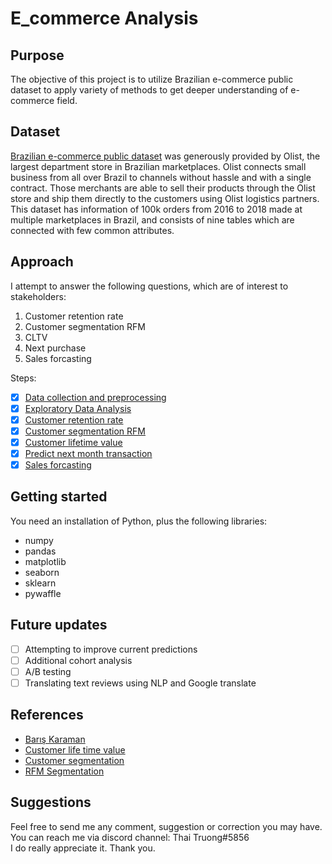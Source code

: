 # E_commerce Analysis
## Purpose
The objective of this project is to utilize Brazilian e-commerce public dataset to apply variety of methods to get deeper understanding of e-commerce field.
## Dataset
[Brazilian e-commerce public dataset](https://www.kaggle.com/olistbr/brazilian-ecommerce) was generously provided by Olist, the largest department store in Brazilian marketplaces. Olist connects small business from all over Brazil to channels without hassle and with a single contract. Those merchants are able to sell their products through the Olist store and ship them directly to the customers using Olist logistics partners.  
This dataset has information of 100k orders from 2016 to 2018 made at multiple marketplaces in Brazil, and consists of nine tables which are connected with few common attributes.

## Approach
I attempt to answer the following questions, which are of interest to stakeholders:
1. Customer retention rate
2. Customer segmentation RFM
3. CLTV
4. Next purchase
5. Sales forcasting

Steps: 
- [x] [Data collection and preprocessing](https://github.com/thaitruong018/e_commerce_analysis/blob/main/1_Data_preparation.ipynb)
- [x] [Exploratory Data Analysis](https://github.com/thaitruong018/e_commerce_analysis/blob/main/2_Exploratory_Data_Analysis.ipynb)
- [x] [Customer retention rate](https://github.com/thaitruong018/e_commerce_analysis/blob/main/3_Customer_retention_rate.ipynb)
- [x] [Customer segmentation RFM](https://github.com/thaitruong018/e_commerce_analysis/blob/main/4_Customer_Segmentation_RFM.ipynb)
- [x] [Customer lifetime value](https://github.com/thaitruong018/e_commerce_analysis/blob/main/5_Customer_lifetime_value.ipynb)
- [x] [Predict next month transaction](https://github.com/thaitruong018/e_commerce_analysis/blob/main/6_Predict_next_month_transaction.ipynb)
- [x] [Sales forcasting](https://github.com/thaitruong018/e_commerce_analysis/blob/main/7_Sales_forcasting.ipynb)
## Getting started
You need an installation of Python, plus the following libraries:

* numpy  
* pandas  
* matplotlib
* seaborn  
* sklearn
* pywaffle

## Future updates
- [ ] Attempting to improve current predictions 
- [ ] Additional cohort analysis
- [ ] A/B testing
- [ ] Translating text reviews using NLP and Google translate

## References
- [Barış Karaman](https://medium.com/@karamanbk)
- [Customer life time value](https://www.datacamp.com/community/tutorials/customer-life-time-value)
- [Customer segmentation](https://medium.com/mlearning-ai/customer-segmentation-of-a-brazilian-e-commerce-business-c6dae31a7861)
- [RFM Segmentation](https://www.prospectsoft.com/blogarticle/541/Using-RFM-Segmentation-to-grow-your-wholesale-distribution-or-manufacturing-business)
## Suggestions
Feel free to send me any comment, suggestion or correction you may have. You can reach me via discord channel: Thai Truong#5856  
I do really appreciate it. Thank you. 
